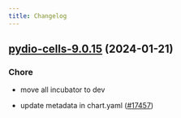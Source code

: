 ```yaml
---
title: Changelog
---
```




## [pydio-cells-9.0.15](https://github.com/truecharts/charts/compare/pydio-cells-9.0.14...pydio-cells-9.0.15) (2024-01-21)

### Chore



- move all incubator to dev

- update metadata in chart.yaml ([#17457](https://github.com/truecharts/charts/issues/17457))
